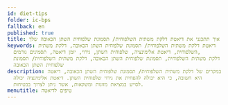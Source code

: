 ```yaml
---
id: diet-tips
folder: ic-bps
fallback: en
published: true
title: איך תתכנני את דיאטת דלקת משתית השלפוחית/ תסמונת שלפוחית השתן הכאובה שלך
keywords: דיאטת דלקת משתית השלפוחית/ תסמונת שלפוחית השתן הכאובה, דלקת משתית
  השלפוחית, דיאטת אלימינציה, שלפוחית השתן, גירוי, יומן דיאטה, תסמינים גורמים,
  דלקת משתית השלפוחית, תסמונת שלפוחית השתן הכאובה, דלקת משתית השלפוחית/ תסמונת
  שלפוחית השתן הכאובה
description: במקרים של דלקת משתית השלפוחית/ תסמונת שלפוחית השתן הכאובה, דיאטה
  היא חשובה, כי היא יכולה להפחית את גירוי שלפוחית השתן. דיאטת אלימינציה יכולה
  לסייע במציאת מזונות ומשקאות, אשר ניתן לצרוך בבטיחות.
menutitle: טיפים לדיאטה
---
```

